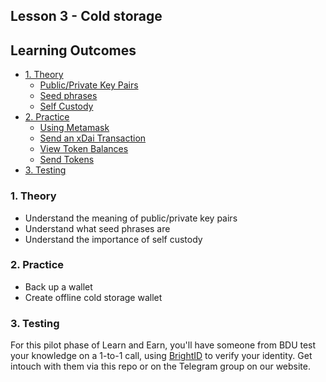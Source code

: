 ## Lesson 3 - Cold storage

## Learning Outcomes
- [1. Theory](#1.-Theory)
  - [Public/Private Key Pairs](#public-private-key-pairs)
  - [Seed phrases](#Seed-phrases)
  - [Self Custody](#Self-custody)
- [2. Practice](#2.-Practice)
  - [Using Metamask](#Using-Metamask)
  - [Send an xDai Transaction](#send-an-xdai-transaction)
  - [View Token Balances](#view-token-balances)
  - [Send Tokens](#send-tokens)
- [3. Testing](#3.-Testing)

### 1. Theory
- Understand the meaning of public/private key pairs
- Understand what seed phrases are
- Understand the importance of self custody

### 2. Practice
- Back up a wallet
- Create offline cold storage wallet

### 3. Testing
For this pilot phase of Learn and Earn, you'll have someone from BDU test your knowledge on a 1-to-1 call, using [BrightID](https://www.brightid.org/) to verify your identity. Get intouch with them via this repo or on the Telegram group on our website.
